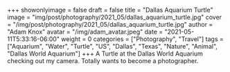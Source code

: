 +++
showonlyimage = false
draft = false
title = "Dallas Aquarium Turtle"
image = "img/post/photography/2021_05/dallas_aquarium_turtle.jpg"
cover = "/img/post/photography/2021_05/dallas_aquarium_turtle.jpg"
author = "Adam Knox"
avatar = "/img/adam_avatar.jpeg"
date = "2021-05-11T5:33:16-06:00"
weight = 0
categories = ["Photography", "Travel"]
tags = ["Aquarium", "Water", "Turtle", "US", "Dallas", "Texas", "Nature", "Animal", "Dallas World Aquarium"]
+++
A Turtle at the Dallas World Aquarium checking out my camera. Totally wants to become a photographer. 